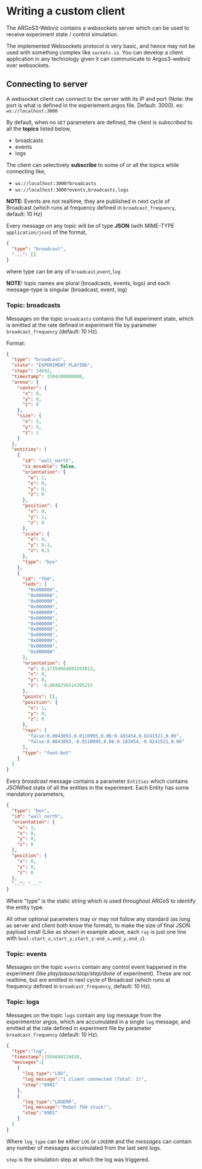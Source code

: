 # Writing a custom client

The ARGoS3-Webviz contains a websockets server which can be used to receive experiment state / control simulation.

The implemented Websockets protocol is very basic, and hence may not be used with something complex like `sockets.io`. You can develop a client application in any technology given it can communicate to Argos3-webviz over websockets.

## Connecting to server
A websocket client can connect to the server with its IP and port (Note: the port is what is defined in the experiement.argos file. Default: 3000). ex: `ws://localhost:3000`

By default, when no `GET` parameters are defined, the client is *subscribed* to all the **topics** listed below,
 - broadcasts
 - events
 - logs

The client can selectively **subscribe** to some of or all the topics while connecting like,
- `ws://localhost:3000?broadcasts`
- `ws://localhost:3000?events,broadcasts,logs`

**NOTE:** Events are not realtime, they are published in next cycle of Broadcast (which runs at frequency defined in `broadcast_frequency`, default: 10 Hz)

Every message on any topic will be of type **JSON** (with MIME-TYPE `application/json`) of the format,
```json
{
  "type": "broadcast",
  "...": []
}
```
where type can be any of `broadcast`,`event`,`log`

**NOTE:** topic names are plural (broadcasts, events, logs) and each message-type is singular (broadcast, event, log)

### Topic: broadcasts
Messages on the topic `broadcasts` contains the full experiment state, which is emitted at the rate defined in experiment file by parameter `broadcast_frequency` (default: 10 Hz).

Format:
```json
{
  "type": "broadcast",
  "state": "EXPERIMENT_PLAYING",
  "steps": 24692,
  "timestamp": 1584200000000,
  "arena": {
    "center": {
      "x": 0,
      "y": 0,
      "z": 0
    },
    "size": {
      "x": 5,
      "y": 5,
      "z": 1
    }
  },
  "entities": [
    {
      "id": "wall_north",
      "is_movable": false,
      "orientation": {
        "w": 1,
        "x": 0,
        "y": 0,
        "z": 0
      },
      "position": {
        "x": 0,
        "y": 2,
        "z": 0
      },
      "scale": {
        "x": 4,
        "y": 0.1,
        "z": 0.5
      },
      "type": "box"
    },
    {
      "id": "fb0",
      "leds": [
        "0x000000",
        "0x000000",
        "0x000000",
        "0x000000",
        "0x000000",
        "0x000000",
        "0x000000",
        "0x000000",
        "0x000000",
        "0x000000",
        "0x000000",
        "0x000000"
      ],
      "orientation": {
        "w": 0.17354664003293813,
        "x": 0,
        "y": 0,
        "z": -0.9848256514395215
      },
      "points": [],
      "position": {
        "x": 1,
        "y": 0,
        "z": 0
      },
      "rays": [
        "false:0.0843093,0.0110995,0.06:0.183454,0.0241521,0.06",
        "false:0.0843093,-0.0110995,0.06:0.183454,-0.0241521,0.06"
      ],
      "type": "foot-bot"
    }
  ]
}
```
Every *broadcast* message contains a parameter `Entities` which contains *JSON*ified state of all the entities in the experiment. Each Entity has some mandatory parameters,
```json
{
  "type": "box",
  "id": "wall_north",
  "orientation": {
    "w": 1,
    "x": 0,
    "y": 0,
    "z": 0
  },
  "position": {
    "x": 0,
    "y": 0,
    "z": 0
  },
  "..": "..."
}
```
Where "type" is the static string which is used throughout ARGoS to identify the entity type.

All other optional parameters may or may not follow any standard (as long as server and client both know the format), to make the size of final JSON payload small (Like as shown in example above, each `ray` is just one line with `bool:start_x,start_y,start_z:end_x,end_y,end_z`).

### Topic: events
Messages on the topic `events` contain any control event happened in the experiment (like *play/pause/stop/step/done* of experiment). These are not realtime, but are emitted in next cycle of Broadcast (which runs at frequency defined in `broadcast_frequency`, default: 10 Hz).

### Topic: logs
Messages on the topic `logs` contain any log message from the experiment/or argos, which are accumulated in a single `log` message, and emitted at the rate defined in experiment file by parameter `broadcast_frequency` (default: 10 Hz).

```json
{
  "type":"log",
  "timestamp":1584640119430,
  "messages":[
    {
      "log_type":"LOG",
      "log_message":"1 client connected (Total: 1)",
      "step":"8981"
    },
    {
      "log_type":"LOGERR",
      "log_message":"Robot fb0 stuck!",
      "step":"8981"
    }
  ]
}
```
Where `log_type` can be either `LOG` or `LOGERR` and the *messages* can contain any number of messages accumulated from the last sent logs.

`step` is the simulation step at which the log was triggered.
